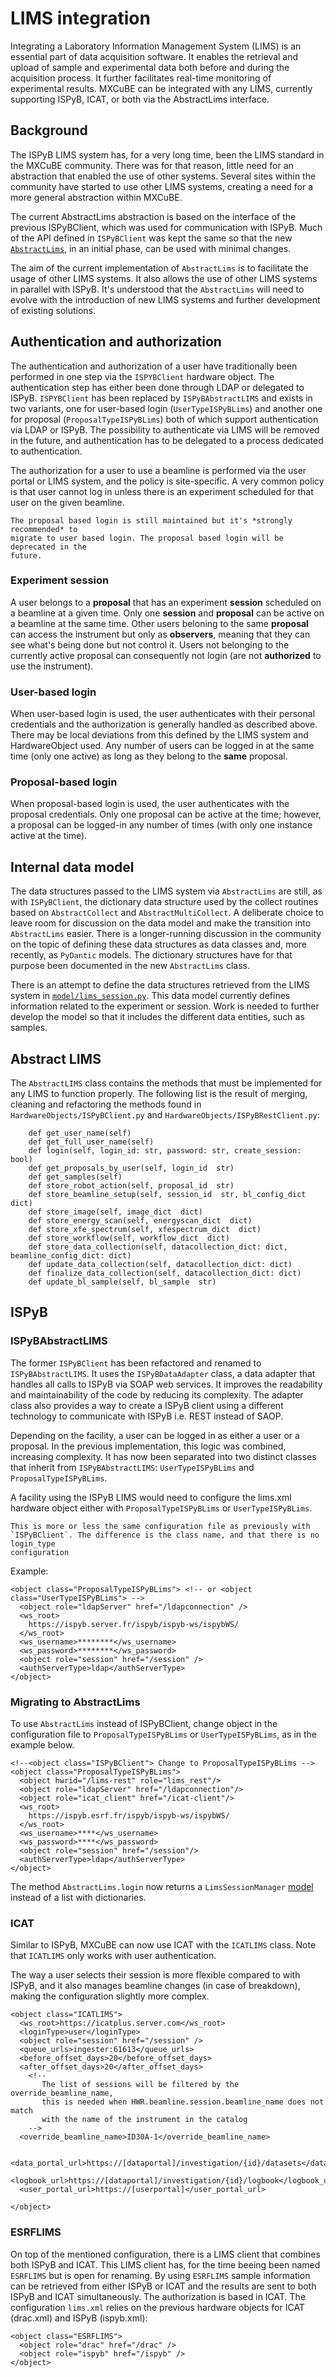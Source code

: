 # LIMS integration

Integrating a Laboratory Information Management System (LIMS) is an essential
part of data acquisition software. It enables the retrieval and upload of sample
and experimental data both before and during the acquisition process. It further
facilitates real-time monitoring of experimental results. MXCuBE can be
integrated with any LIMS, currently supporting ISPyB, ICAT, or both via the
AbstractLims interface.

## Background

The ISPyB LIMS system has, for a very long time, been the LIMS standard in the
MXCuBE community. There was for that reason, little need for an abstraction that
enabled the use of other systems. Several sites within the community have
started to use other LIMS systems, creating a need for a more general
abstraction within MXCuBE.

The current AbstractLims abstraction is based on the interface of the previous
ISPyBClient, which was used for communication with ISPyB. Much of the API
defined in `ISPyBClient` was kept the same so that the new
[`AbstractLims`](https://github.com/mxcube/mxcubecore/blob/3a87598e81c17edd6785c71a4800b89d87e52f98/mxcubecore/HardwareObjects/abstract/AbstractLims.py),
in an initial phase, can be used with minimal changes.

The aim of the current implementation of `AbstractLims` is to facilitate the
usage of other LIMS systems. It also allows the use of other LIMS systems in
parallel with ISPyB. It's understood that the `AbstractLims` will need to evolve
with the introduction of new LIMS systems and further development of existing
solutions.

## Authentication and authorization

The authentication and authorization of a user have traditionally been performed
in one step via the `ISPYBClient` hardware object. The authentication step has
either been done through LDAP or delegated to ISPyB. `ISPYBClient` has been
replaced by `ISPyBAbstractLIMS` and exists in two variants, one for user-based
login (`UserTypeISPyBLims`) and another one for proposal
(`ProposalTypeISPyBLims`) both of which support authentication via LDAP or
ISPyB. The possibility to authenticate via LIMS will be removed in the future,
and authentication has to be delegated to a process dedicated to authentication.

The authorization for a user to use a beamline is performed via the user portal
or LIMS system, and the policy is site-specific. A very common policy is that
user cannot log in unless there is an experiment scheduled for that user on the
given beamline.

```{attention}
The proposal based login is still maintained but it's *strongly recommended* to
migrate to user based login. The proposal based login will be deprecated in the
future.
```

### Experiment session

A user belongs to a **proposal** that has an experiment **session** scheduled
on a beamline at a given time. Only one **session** and **proposal** can be
active on a beamline at the same time. Other users beloning to the same
**proposal** can access the instrument but only as **observers**, meaning
that they can see what's being done but not control it. Users not belonging to
the currently active proposal can consequently not login (are not **authorized**
to use the instrument).

### User-based login

When user-based login is used, the user authenticates with their personal
credentials and the authorization is generally handled as described above.
There may be local deviations from this defined by the LIMS system and
HardwareObject used. Any number of users can be logged in at the same time
(only one active) as long as they belong to the **same** proposal.

### Proposal-based login

When proposal-based login is used, the user authenticates with the proposal
credentials. Only one proposal can be active at the time; however, a proposal
can be logged-in any number of times (with only one instance active at the time).


## Internal data model

The data structures passed to the LIMS system via `AbstractLims` are still, as
with `ISPyBClient`, the dictionary data structure used by the collect routines
based on `AbstractCollect` and `AbstractMultiCollect`. A deliberate choice to
leave room for discussion on the data model and make the transition into
`AbstractLims` easier. There is a longer-running discussion in the community on
the topic of defining these data structures as data classes and, more recently,
as `PyDantic` models. The dictionary structures have for that purpose been
documented in the new `AbstractLims` class.

There is an attempt to define the data structures retrieved from the LIMS system
in
[`model/lims_session.py`](https://github.com/mxcube/mxcubecore/blob/3a87598e81c17edd6785c71a4800b89d87e52f98/mxcubecore/model/lims_session.py#L1).
This data model currently defines information related to the experiment or
session. Work is needed to further develop the model so that it includes the
different data entities, such as samples.

## Abstract LIMS

The `AbstractLIMS` class contains the methods that must be implemented for any
LIMS to function properly. The following list is the result of merging, cleaning
and refactoring the methods found in `HardwareObjects/ISPyBClient.py` and
`HardwareObjects/ISPyBRestClient.py`:

```
    def get_user_name(self)
    def get_full_user_name(self)
    def login(self, login_id: str, password: str, create_session: bool)
    def get_proposals_by_user(self, login_id  str)
    def get_samples(self)
    def store_robot_action(self, proposal_id  str)
    def store_beamline_setup(self, session_id  str, bl_config_dict  dict)
    def store_image(self, image_dict  dict)
    def store_energy_scan(self, energyscan_dict  dict)
    def store_xfe_spectrum(self, xfespectrum_dict  dict)
    def store_workflow(self, workflow_dict  dict)
    def store_data_collection(self, datacollection_dict: dict, beamline_config_dict: dict)
    def update_data_collection(self, datacollection_dict: dict)
    def finalize_data_collection(self, datacollection_dict: dict)
    def update_bl_sample(self, bl_sample  str)
```

## ISPyB

### ISPyBAbstractLIMS

The former `ISPyBClient` has been refactored and renamed to `ISPyBAbstractLIMS`.
It uses the `ISPyBDataAdapter` class, a data adapter that handles all calls to
ISPyB via SOAP web services. It improves the readability and maintainability of
the code by reducing its complexity. The adapter class also provides a way to
create a ISPyB client using a different technology to communicate with ISPyB
i.e. REST instead of SAOP.

Depending on the facility, a user can be logged in as either a user or a
proposal. In the previous implementation, this logic was combined, increasing
complexity. It has now been separated into two distinct classes that inherit
from `ISPyBAbstractLIMS`: `UserTypeISPyBLims` and `ProposalTypeISPyBLims`.

A facility using the ISPyB LIMS would need to configure the lims.xml hardware
object either with `ProposalTypeISPyBLims` or `UserTypeISPyBLims`.

```{attention}
This is more or less the same configuration file as previously with
`ISPyBClient`. The difference is the class name, and that there is no login_type
configuration
```

Example:
```
<object class="ProposalTypeISPyBLims"> <!-- or <object class="UserTypeISPyBLims"> -->
  <object role="ldapServer" href="/ldapconnection" />
  <ws_root>
    https://ispyb.server.fr/ispyb/ispyb-ws/ispybWS/
  </ws_root>
  <ws_username>********</ws_username>
  <ws_password>********</ws_password>
  <object role="session" href="/session" />
  <authServerType>ldap</authServerType>
</object>
```

### Migrating to AbstractLims
To use `AbstractLims` instead of ISPyBClient, change object in the configuration
file to `ProposalTypeISPyBLims` or `UserTypeISPyBLims`, as in the example below.

```
<!--<object class="ISPyBClient"> Change to ProposalTypeISPyBLims -->
<object class="ProposalTypeISPyBLims">
  <object hwrid="/lims-rest" role="lims_rest"/>
  <object role="ldapServer" href="/ldapconnection"/>
  <object role="icat_client" href="/icat-client"/>
  <ws_root>
    https://ispyb.esrf.fr/ispyb/ispyb-ws/ispybWS/
  </ws_root>
  <ws_username>****</ws_username>
  <ws_password>****</ws_password>
  <object role="session" href="/session"/>
  <authServerType>ldap</authServerType>
</object>
```

The method `AbstractLims.login` now returns a `LimsSessionManager` [model](https://github.com/mxcube/mxcubecore/blob/3a87598e81c17edd6785c71a4800b89d87e52f98/mxcubecore/model/lims_session.py#L72) instead of a list with dictionaries.



### ICAT

Similar to ISPyB, MXCuBE can now use ICAT with the `ICATLIMS` class. Note that
`ICATLIMS` only works with user authentication.

The way a user selects their session is more flexible compared to with ISPyB,
and it also manages beamline changes (in case of breakdown), making the
configuration slightly more complex.

```
<object class="ICATLIMS">
  <ws_root>https://icatplus.server.com</ws_root>
  <loginType>user</loginType>
  <object role="session" href="/session" />
  <queue_urls>ingester:61613</queue_urls>
  <before_offset_days>20</before_offset_days>
  <after_offset_days>20</after_offset_days>
    <!--
       The list of sessions will be filtered by the override_beamline_name,
       this is needed when HWR.beamline.session.beamline_name does not match
       with the name of the instrument in the catalog
    -->
  <override_beamline_name>ID30A-1</override_beamline_name>

  <data_portal_url>https://[dataportal]/investigation/{id}/datasets</data_portal_url>
  <logbook_url>https://[dataportal]/investigation/{id}/logbook</logbook_url>
  <user_portal_url>https://[userportal]</user_portal_url>

</object>

```

### ESRFLIMS

On top of the mentioned configuration, there is a LIMS client that combines both
ISPyB and ICAT. This LIMS client has, for the time beeing been named `ESRFLIMS`
but is open for renaming. By using `ESRFLIMS` sample information can be
retrieved from either ISPyB or ICAT and the results are sent to both ISPyB and
ICAT simultaneously. The authorization is based in ICAT. The configuration
`lims.xml` relies on the previous hardware objects for ICAT (drac.xml) and ISPyB
(ispyb.xml):

```
<object class="ESRFLIMS">
  <object role="drac" href="/drac" />
  <object role="ispyb" href="/ispyb" />
</object>
```
